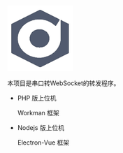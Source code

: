 ![logo](images/logo.png)

本项目是串口转WebSocket的转发程序。

* PHP 版上位机

    Workman 框架
    
* Nodejs 版上位机

    Electron-Vue 框架


